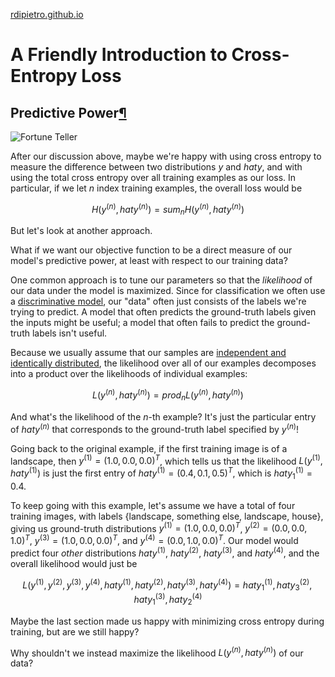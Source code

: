 [rdipietro.github.io](https://rdipietro.github.io/friendly-intro-to-cross-entropy-loss/ "A Friendly Introduction to Cross-Entropy Loss")

# A Friendly Introduction to Cross-Entropy Loss

##  Predictive Power[¶][1]

![Fortune Teller][2]

After our discussion above, maybe we're happy with using cross entropy to measure the difference between two distributions $y$ and $hat{y}$, and with using the total cross entropy over all training examples as our loss. In particular, if we let $n$ index training examples, the overall loss would be

$$ H({y^{(n)}}, {hat{y}^{(n)}}) = sum_n H(y^{(n)}, hat{y}^{(n)}) $$

But let's look at another approach.

What if we want our objective function to be a direct measure of our model's predictive power, at least with respect to our training data?

One common approach is to tune our parameters so that the _likelihood_ of our data under the model is maximized. Since for classification we often use a [discriminative model][3], our "data" often just consists of the labels we're trying to predict. A model that often predicts the ground-truth labels given the inputs might be useful; a model that often fails to predict the ground-truth labels isn't useful.

Because we usually assume that our samples are [independent and identically distributed][4], the likelihood over all of our examples decomposes into a product over the likelihoods of individual examples:

$$ L({y^{(n)}}, {hat{y}^{(n)}}) = prod_n L(y^{(n)}, hat{y}^{(n)}) $$

And what's the likelihood of the $n$-th example? It's just the particular entry of $hat{y}^{(n)}$ that corresponds to the ground-truth label specified by $y^{(n)}$!

Going back to the original example, if the first training image is of a landscape, then $y^{(1)} = (1.0, 0.0, 0.0)^T$, which tells us that the likelihood $L(y^{(1)}, hat{y}^{(1)})$ is just the first entry of $hat{y}^{(1)} = (0.4, 0.1, 0.5)^T$, which is $hat{y}^{(1)}_1 = 0.4$.

To keep going with this example, let's assume we have a total of four training images, with labels {landscape, something else, landscape, house}, giving us ground-truth distributions $y^{(1)} = (1.0, 0.0, 0.0)^T$, $y^{(2)} = (0.0, 0.0, 1.0)^T$, $y^{(3)} = (1.0, 0.0, 0.0)^T$, and $y^{(4)} = (0.0, 1.0, 0.0)^T$. Our model would predict four _other_ distributions $hat{y}^{(1)}$, $hat{y}^{(2)}$, $hat{y}^{(3)}$, and $hat{y}^{(4)}$, and the overall likelihood would just be

$$ L({y^{(1)}, y^{(2)}, y^{(3)}, y^{(4)}}, {hat{y}^{(1)}, hat{y}^{(2)}, hat{y}^{(3)}, hat{y}^{(4)}}) = hat{y}^{(1)}_1 , hat{y}^{(2)}_3 , hat{y}^{(3)}_1 , hat{y}^{(4)}_2 $$

Maybe the last section made us happy with minimizing cross entropy during training, but are we still happy?

Why shouldn't we instead maximize the likelihood $L({y^{(n)}}, {hat{y}^{(n)}})$ of our data?

[1]: https://rdipietro.github.io#Predictive-Power
[2]: https://rdipietro.github.io/images/predict.jpg
[3]: https://en.wikipedia.org/wiki/Discriminative_model
[4]: http://math.stackexchange.com/questions/466927/independent-identically-distributed-iid-random-variables

